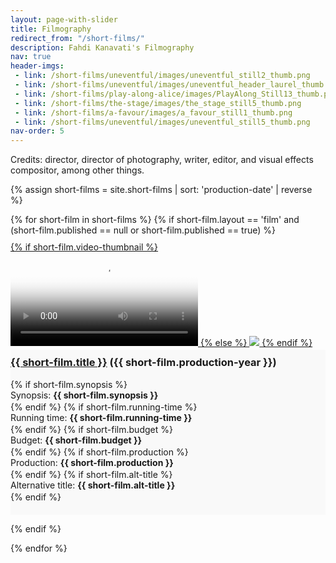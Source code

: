 ```yaml
---
layout: page-with-slider
title: Filmography
redirect_from: "/short-films/"
description: Fahdi Kanavati's Filmography
nav: true
header-imgs:
 - link: /short-films/uneventful/images/uneventful_still2_thumb.png
 - link: /short-films/uneventful/images/uneventful_header_laurel_thumb.jpg
 - link: /short-films/play-along-alice/images/PlayAlong_Still13_thumb.png
 - link: /short-films/the-stage/images/the_stage_still5_thumb.png
 - link: /short-films/a-favour/images/a_favour_still1_thumb.png
 - link: /short-films/uneventful/images/uneventful_still5_thumb.png
nav-order: 5
---
```


Credits: director, director of photography, writer, editor, and visual effects compositor, among other things.


{% assign short-films = site.short-films | sort: 'production-date' | reverse %}
<div class="row">
{% for short-film in short-films %}
{% if short-film.layout == 'film' and (short-film.published == null or short-film.published == true)  %}
<div class="col-sm-6 panel-outer">
<div class="panel-inner">

<div class="image">
    <a href="{{ short-film.url }}">
    {% if short-film.video-thumbnail %}
<video class="img-responsive" autoplay loop poster="{{ short-film.url }}/{{ short-film.thumbnail }}">
  <source src="{{ short-film.url }}/{{short-film.video-thumbnail}}.mp4" type="video/mp4" />
  <source src="{{ short-film.url }}/{{short-film.video-thumbnail}}.ogv" type="video/ogg" />
    <source src="{{ short-film.url }}/{{short-film.video-thumbnail}}.webm" type="video/webm" />
  Your browser does not support the video tag.
</video>
{% else %}
 <img class="img-responsive" src="{{ short-film.url }}/{{ short-film.thumbnail }}">
{% endif %}
   </a>
  </div>
    <div class="col-xs-12 panel-content">
      <h3 class="text-uppercase" style="margin-top: 3px;"><a href="{{ short-film.url }}">{{ short-film.title }}</a><span class=""> ({{ short-film.production-year }})</span></h3>
  {% if short-film.synopsis %}<p>Synopsis: <strong>{{ short-film.synopsis }}</strong></p>{% endif %}
  {% if short-film.running-time %}<p>Running time: <strong>{{ short-film.running-time }}</strong></p>{% endif %}
  {% if short-film.budget %}<p>Budget: <strong>{{ short-film.budget }}</strong></p>{% endif %}
  {% if short-film.production %}<p>Production: <strong>{{ short-film.production }}</strong></p>{% endif %}
  {% if short-film.alt-title %}<p>Alternative title: <strong>{{ short-film.alt-title }}</strong></p>{% endif %}
  </div>
  </div>
</div>

  {% endif %}

{% endfor %}
  </div>

<style>

  .panel-content {
    padding-bottom: 20px;
     background-color: #f9f9f9;
  }
  .panel-outer {
    margin-top: 10px;
    display: block;
    overflow: hidden;
    position: relative;
    text-decoration: none;
    overflow: hidden;


  }
  .panel-content h3 {
    padding-top: 10px;
  }
  .panel-content p{
    margin: 0 0 2px;
    font-size:14px;
  }
</style>


